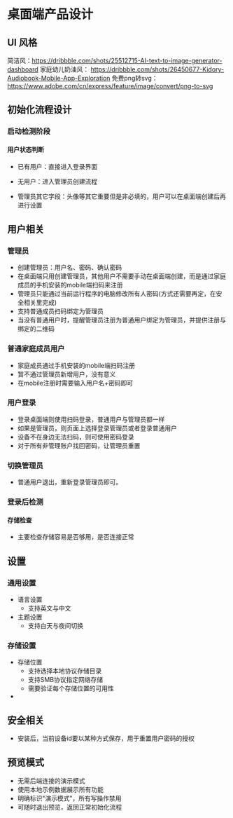 # 桌面端产品设计

## UI 风格

简洁风：https://dribbble.com/shots/25512715-AI-text-to-image-generator-dashboard
家庭幼儿奶油风： https://dribbble.com/shots/26450677-Kidory-Audiobook-Mobile-App-Exploration
免费png转svg：https://www.adobe.com/cn/express/feature/image/convert/png-to-svg

## 初始化流程设计

### 启动检测阶段

#### 用户状态判断

- 已有用户：直接进入登录界面
- 无用户：进入管理员创建流程

- 管理员其它字段：头像等其它重要但是非必填的，用户可以在桌面端创建后再进行设置

## 用户相关

### 管理员

- 创建管理员：用户名、密码、确认密码
- 在桌面端只用创建管理员，其他用户不需要手动在桌面端创建，而是通过家庭成员的手机安装的mobile端扫码来注册
- 管理员只能通过当前运行程序的电脑修改所有人密码(方式还需要再定，在安全相关里完成)
- 支持普通成员扫码绑定为管理员
- 当没有普通用户时，提醒管理员注册为普通用户绑定为管理员，并提供注册与绑定的二维码

### 普通家庭成员用户

- 家庭成员通过手机安装的mobile端扫码注册
- 暂不通过管理员新增用户，没有意义
- 在mobile注册时需要输入用户名+密码即可

### 用户登录

- 登录桌面端则使用扫码登录，普通用户与管理员都一样
- 如果是管理员，则页面上选择登录管理员或者登录普通用户
- 设备不在身边无法扫码，则可使用密码登录
- 对于所有非管理账户找回密码，让管理员重置

### 切换管理员

- 普通用户退出，重新登录管理员即可。

### 登录后检测

#### 存储检查

- 主要检查存储容易是否够用，是否连接正常

## 设置

### 通用设置

- 语言设置
  - 支持英文与中文
- 主题设置
  - 支持白天与夜间切换

### 存储设置

- 存储位置
  - 支持选择本地协议存储目录
  - 支持SMB协议指定网络存储
  - 需要验证每个存储位置的可用性
- 

## 安全相关

- 安装后，当前设备id要以某种方式保存，用于重置用户密码的授权

## 预览模式
- 无需后端连接的演示模式
- 使用本地示例数据展示所有功能
- 明确标识"演示模式"，所有写操作禁用
- 可随时退出预览，返回正常初始化流程

